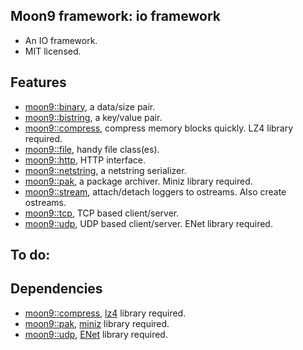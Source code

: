 ## Moon9 framework: io framework
- An IO framework.
- MIT licensed.

## Features
- [moon9::binary](https://github.com/r-lyeh/moon9/tree/master/src/moon9/io/binary), a data/size pair.
- [moon9::bistring](https://github.com/r-lyeh/moon9/tree/master/src/moon9/io/bistring), a key/value pair.
- [moon9::compress](https://github.com/r-lyeh/moon9/tree/master/src/moon9/io/compress), compress memory blocks quickly. LZ4 library required.
- [moon9::file](https://github.com/r-lyeh/moon9/tree/master/src/moon9/io/file), handy file class(es).
- [moon9::http](https://github.com/r-lyeh/moon9/tree/master/src/moon9/io/http), HTTP interface.
- [moon9::netstring](https://github.com/r-lyeh/moon9/tree/master/src/moon9/io/netstring), a netstring serializer.
- [moon9::pak](https://github.com/r-lyeh/moon9/tree/master/src/moon9/io/pak), a package archiver. Miniz library required.
- [moon9::stream](https://github.com/r-lyeh/moon9/tree/master/src/moon9/io/stream), attach/detach loggers to ostreams. Also create ostreams.
- [moon9::tcp](https://github.com/r-lyeh/moon9/tree/master/src/moon9/io/tcp), TCP based client/server.
- [moon9::udp](https://github.com/r-lyeh/moon9/tree/master/src/moon9/io/udp), UDP based client/server. ENet library required.

## To do:

## Dependencies
- [moon9::compress](https://github.com/r-lyeh/moon9/tree/master/src/moon9/io/compress), [lz4](https://github.com/r-lyeh/moon9/tree/master/deps/io/lz4) library required.
- [moon9::pak](https://github.com/r-lyeh/moon9/tree/master/src/moon9/io/pak), [miniz](https://github.com/r-lyeh/moon9/tree/master/deps/io/miniz) library required.
- [moon9::udp](https://github.com/r-lyeh/moon9/tree/master/src/moon9/io/udp), [ENet](https://github.com/r-lyeh/moon9/tree/master/deps/io/enet) library required.
